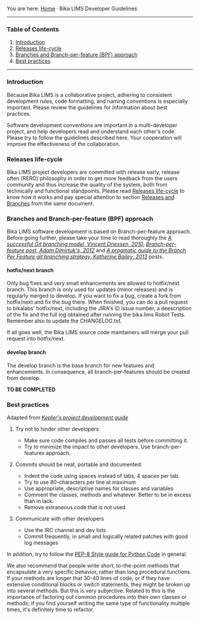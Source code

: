 You are here: [Home](https://github.com/bikalabs/Bika-LIMS/wiki) · Bika LIMS Developer Guidelines
***
### Table of Contents
1. [Introduction](#introduction)
2. [Releases life-cycle](#releases-life-cycle)
3. [Branches and Branch-per-feature (BPF) approach](#branches-and-branch-per-feature-bpf-approach)
4. [Best practices](#best-practices)

***

### Introduction

Because Bika LIMS is a collaborative project, adhering to consistent development rules, code formatting, and naming conventions is especially important. Please review the guidelines for information about best practices.

Software development conventions are important in a multi-developer project, and help developers read and understand each other's code. Please try to follow the guidelines described here. Your cooperation will improve the effectiveness of the collaboration.

### Releases life-cycle

Bika LIMS project developers are committed with release early, release often (RERO) philosophy in order to get more feedback from the users community and thus increase the quality of the system, both from technically and functional standpoints. Please read [Releases life-cycle](https://github.com/bikalabs/Bika-LIMS/wiki/Releases-life-cycle) to know how it works and pay special attention to section [Releases and Branches](https://github.com/bikalabs/Bika-LIMS/wiki/Releases-life-cycle#releases-and-branches) from the same document.

### Branches and Branch-per-feature (BPF) approach

Bika LIMS software development is based on Branch-per-feature approach. Before going further, please take your time to read thoroughly the [*A successful Git branching model, Vincent Driessen, 2010*](http://nvie.com/posts/a-successful-git-branching-model/), [*Branch-per-feature post, Adam Dimirtuk's, 2012*](http://dymitruk.com/blog/2012/02/05/branch-per-feature/) and [*A pragmatic guide to the Branch Per Feature git branching strategy, Katherine Bailey, 2013*](https://www.acquia.com/blog/pragmatic-guide-branch-feature-git-branching-strategy) posts.

#### hotfix/next branch

Only bug fixes and very small enhancements are allowed to hotfix/next branch. This branch is only used for updates (minor releases) and is regularly merged to develop. If you want to fix a bug, create a fork from hotfix/next and fix the bug there. When finished, you can do a pull request to bikalabs' hotfix/next, including the JIRA's ID issue number, a deescription of the fix and the full log obtained after running the bika.lims Robot Tests. Remember also to update the CHANGELOG.txt. 

If all goes well, the Bika LIMS source code maintainers will merge your pull request into hotfix/next.

#### develop branch

The develop branch is the base branch for new features and enhancements. In consequence, all branch-per-features should be created from develop.

**TO BE COMPLETED**

### Best practices

Adapted from *[Kepler's project development guide](https://kepler-project.org/developers/reference/software-development-guidelines)*

1. Try not to hinder other developers
    - Make sure code compiles and passes all tests before committing it. 
    - Try to minimize the impact to other developers. Use branch-per-features approach.

2. Commits should be neat, portable and documented:
    - Indent the code using spaces instead of tabs, 4 spaces per tab.
    - Try to use 80-characters per line at maximum
    - Use appropriate, descriptive names for classes and variables
    - Comment the classes, methods and whatever. Better to be in excess than in lack.
    - Remove extraneous code that is not used

3. Communicate with other developers
    - Use the IRC channel and dev lists
    - Commit frequently, in small and logically related patches with good log messages

In addition, try to follow the [PEP-8 Style guide for Python Code](http://legacy.python.org/dev/peps/pep-0008/) in general.

We also recommend that people write short, to-the-point methods that encapsulate a very specific behavior, rather than long procedural functions. If your methods are longer that 30-40 lines of code, or if they have extensive conditional blocks or switch statements, they might be broken up into several methods. But this is very subjective. Related to this is the importance of factoring out common procedures into their own classes or methods; if you find yourself writing the same type of functionality multiple times, it's definitely time to refactor.
